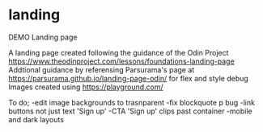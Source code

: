 # landing
DEMO Landing page 

A landing page created following the guidance of the Odin Project
https://www.theodinproject.com/lessons/foundations-landing-page
Addtional guidance by referensing Parsurama's page at 
https://parsurama.github.io/landing-page-odin/
for flex and style debug
Images created using 
https://playground.com/

To do;
-edit image backgrounds to trasnparent
-fix blockquote p bug
-link buttons not just text 'Sign up'
-CTA 'Sign up' clips past container
-mobile and dark layouts
